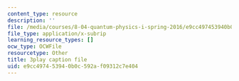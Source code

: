 ```yaml
---
content_type: resource
description: ''
file: /media/courses/8-04-quantum-physics-i-spring-2016/e9cc497453940b0c592af09312c7e404_ipXNYnO7yRk.srt
file_type: application/x-subrip
learning_resource_types: []
ocw_type: OCWFile
resourcetype: Other
title: 3play caption file
uid: e9cc4974-5394-0b0c-592a-f09312c7e404
---
```

